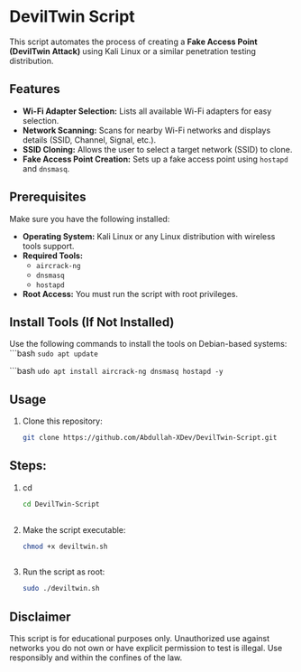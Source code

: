 # DevilTwin Script

This script automates the process of creating a **Fake Access Point (DevilTwin Attack)** using Kali Linux or a similar penetration testing distribution.

## Features
- **Wi-Fi Adapter Selection:** Lists all available Wi-Fi adapters for easy selection.
- **Network Scanning:** Scans for nearby Wi-Fi networks and displays details (SSID, Channel, Signal, etc.).
- **SSID Cloning:** Allows the user to select a target network (SSID) to clone.
- **Fake Access Point Creation:** Sets up a fake access point using `hostapd` and `dnsmasq`.

## Prerequisites
Make sure you have the following installed:
- **Operating System:** Kali Linux or any Linux distribution with wireless tools support.
- **Required Tools:**
  - `aircrack-ng`
  - `dnsmasq`
  - `hostapd`
- **Root Access:** You must run the script with root privileges.

## Install Tools (If Not Installed)
Use the following commands to install the tools on Debian-based systems:
```bash `sudo apt update`

```bash `udo apt install aircrack-ng dnsmasq hostapd -y`

## Usage
1. Clone this repository:
   ```bash
   git clone https://github.com/Abdullah-XDev/DevilTwin-Script.git
   
## Steps:
1. cd
    ```bash
    cd DevilTwin-Script
      
4. Make the script executable:
    ```bash
    chmod +x deviltwin.sh
      
6. Run the script as root:
    ```bash
    sudo ./deviltwin.sh
   
## Disclaimer
This script is for educational purposes only. Unauthorized use against networks you do not own or have explicit permission to test is illegal. Use responsibly and within the confines of the law.
